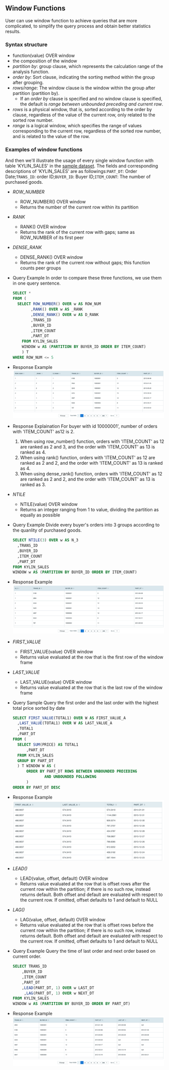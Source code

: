 ## Window Functions

User can use window function to achieve queries that are more complicated, to simplify the query process and obtain better statistics results.

### Syntax structure

- function(value) OVER window
- the composition of the window
- *partition by*: group clause, which represents the calculation range of the analysis function.
- *order by*: Sort clause, indicating the sorting method within the group after grouping.
- *rows/range*: The window clause is the window within the group after partition (partition by).
  - If an *order by* clause is specified and no window clause is specified, the default is *range between unbounded preceding and current row*.
- *rows* is a physical window, that is, sorted according to the order by clause, regardless of the value of the current row, only related to the sorted row number.
- *range* is a logical window, which specifies the range of values corresponding to the current row, regardless of the sorted row number, and is related to the value of the row.

### Examples of window functions

And then we'll illustrate the usage of every single window function with table 'KYLIN_SALES' in the [sample dataset](../../../appendix/sample_dataset.en.md). The fields and corresponding descriptions of 'KYLIN_SALES' are as followings:`PART_DT`: Order Date;`TRANS_ID`: order ID;`BUYER_ID`: Buyer ID;`ITEM_COUNT`: The number of purchased goods.



- *ROW_NUMBER*

  - ROW_NUMBER() OVER window
  - Returns the number of the current row within its partition

- *RANK*

  - RANK() OVER window
  - Returns the rank of the current row with gaps; same as ROW_NUMBER of its first peer

- *DENSE_RANK*

  - DENSE_RANK() OVER window
  - Returns the rank of the current row without gaps; this function counts peer groups

- Query Example
  In order to compare these three functions, we use them in one query sentence.

  ```SQL
  SELECT *
  FROM (
    SELECT ROW_NUMBER() OVER w AS ROW_NUM
          ,RANK() OVER w AS _RANK
          ,DENSE_RANK() OVER w AS D_RANK
          ,TRANS_ID
          ,BUYER_ID
          ,ITEM_COUNT
          ,PART_DT
      FROM KYLIN_SALES 
      WINDOW w AS (PARTITION BY BUYER_ID ORDER BY ITEM_COUNT)
      ) T 
  WHERE ROW_NUM <= 5
  ```

- Response Example
  ![](images/rank_and_drank_en.png)

- Response Explaination
  For buyer with id 10000001', number of orders with 'ITEM_COUNT' as12 is 2.

  1. When using row_number() function, orders with 'ITEM_COUNT' as 12  are ranked as  2 and 3, and the order with 'ITEM_COUNT' as 13 is ranked as 4.
  2. When using rank() function, orders with 'ITEM_COUNT' as 12  are ranked as  2 and 2, and the order with 'ITEM_COUNT' as 13 is ranked as 4.
  3. When using dense_rank() function, orders with 'ITEM_COUNT' as 12  are ranked as  2 and 2, and the order with 'ITEM_COUNT' as 13 is ranked as 3.



- *NTILE*

  - NTILE(value) OVER window
  - Returns an integer ranging from 1 to value, dividing the partition as equally as possible

- Query Example
  Divide every buyer's orders into 3 groups according to the quanlity of purchased goods.

  ```SQL
  SELECT NTILE(3) OVER w AS N_3
    ,TRANS_ID
    ,BUYER_ID
    ,ITEM_COUNT
    ,PART_DT
  FROM KYLIN_SALES
  WINDOW w AS (PARTITION BY BUYER_ID ORDER BY ITEM_COUNT)
  ```

- Response Example
  ![NTILE Response Examle](images/ntile_en.png)

- *FIRST_VALUE*
  - FIRST_VALUE(value) OVER window
  - Returns value evaluated at the row that is the first row of the window frame

- *LAST_VALUE*
  - LAST_VALUE(value) OVER window
  - Returns value evaluated at the row that is the last row of the window frame

- Query Sample
  Query the first order and the last order with the highest total price sorted by date

  ```SQL
  SELECT FIRST_VALUE(TOTAL1) OVER W AS FIRST_VALUE_A
    ,LAST_VALUE(TOTAL1) OVER W AS LAST_VALUE_A
    ,TOTAL1
    ,PART_DT
  FROM (
    SELECT SUM(PRICE) AS TOTAL1
    	,PART_DT
    FROM KYLIN_SALES
    GROUP BY PART_DT
    ) T WINDOW W AS (
    	ORDER BY PART_DT ROWS BETWEEN UNBOUNDED PRECEDING
    			AND UNBOUNDED FOLLOWING
    	)
  ORDER BY PART_DT DESC
  ```

- Response Example
  ![](images/first_last_value_en.png)



- *LEAD()*
  - LEAD(value, offset, default) OVER window
  - Returns value evaluated at the row that is offset rows after the current row within the partition; if there is no such row, instead returns default. Both offset and default are evaluated with respect to the current row. If omitted, offset defaults to 1 and default to NULL
- *LAG()*
  - LAG(value, offset, default) OVER window
  - Returns value evaluated at the row that is offset rows before the current row within the partition; if there is no such row, instead returns default. Both offset and default are evaluated with respect to the current row. If omitted, offset defaults to 1 and default to NULL

- Query Example
  Query the time of last order and next order based on current order.

  ```SQL
  SELECT TRANS_ID
      ,BUYER_ID
      ,ITEM_COUNT
      ,PART_DT
      ,LEAD(PART_DT, 1) OVER w LAST_DT
       ,LAG(PART_DT, 1) OVER w NEXT_DT
  FROM KYLIN_SALES 
  WINDOW w AS (PARTITION BY BUYER_ID ORDER BY PART_DT)
  ```

- Response Example
  ![](images/lead_lag_en.png)